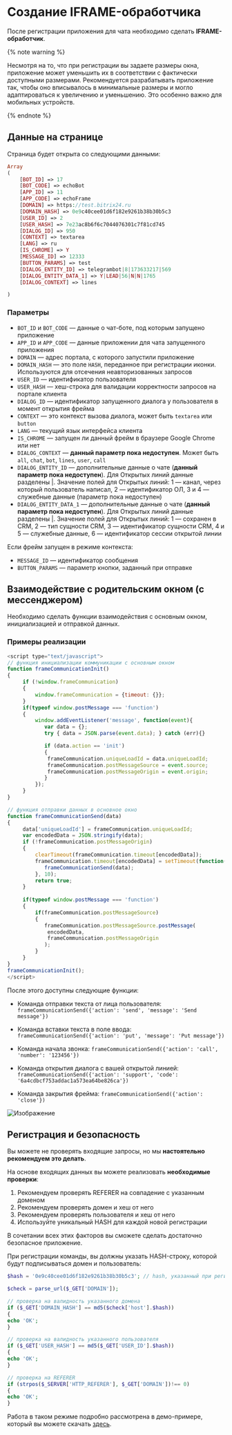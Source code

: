 # Cоздание IFRAME-обработчика

После регистрации приложения для чата необходимо сделать **IFRAME-обработчик**.

{% note warning %}

Несмотря на то, что при регистрации вы задаете размеры окна, приложение может уменьшить их в соответствии с фактически доступными размерами. Рекомендуется разрабатывать приложение так, чтобы оно вписывалось в минимальные размеры и могло адаптироваться к увеличению и уменьшению. Это особенно важно для мобильных устройств.

{% endnote %}

## Данные на странице

Страница будет открыта со следующими данными:

```php
Array
(
    [BOT_ID] => 17
    [BOT_CODE] => echoBot
    [APP_ID] => 11
    [APP_CODE] => echoFrame
    [DOMAIN] => https://test.bitrix24.ru
    [DOMAIN_HASH] => 0e9c40cee01d6f182e9261b38b30b5c3
    [USER_ID] => 2
    [USER_HASH] => 7e23ac8b6f6c7044076301c7f81cd745
    [DIALOG_ID] => 950
    [CONTEXT] => textarea
    [LANG] => ru
    [IS_CHROME] => Y
    [MESSAGE_ID] => 12333
    [BUTTON_PARAMS] => test
    [DIALOG_ENTITY_ID] => telegrambot|8|173633217|569
    [DIALOG_ENTITY_DATA_1] => Y|LEAD|56|N|N|1765
    [DIALOG_CONTEXT] => lines

)
```

### Параметры

- `BOT_ID` и `BOT_CODE` — данные о чат-боте, под которым запущено приложение
- `APP_ID` и `APP_CODE` — данные приложении для чата запущенного приложения
- `DOMAIN` — адрес портала, с которого запустили приложение
- `DOMAIN_HASH` — это поле `HASH`, переданное при регистрации иконки. Используются для отсечения неавторизованных запросов
- `USER_ID` — идентификатор пользователя
- `USER_HASH` — хеш-строка для валидации корректности запросов на портале клиента
- `DIALOG_ID` — идентификатор запущенного диалога у пользователя в момент открытия фрейма
- `CONTEXT` — это контекст вызова диалога, может быть `textarea` или `button`
- `LANG` — текущий язык интерфейса клиента
- `IS_CHROME` — запущен ли данный фрейм в браузере Google Chrome или нет
- `DIALOG_CONTEXT` — **данный параметр пока недоступен**. Может быть `all`, `chat`, `bot`, `lines`, `user`, `call`
- `DIALOG_ENTITY_ID` — дополнительные данные о чате (**данный параметр пока недоступен**). Для Открытых линий данные разделены |. Значение полей для Открытых линий: 1 — канал, через который пользователь написал, 2 — идентификатор ОЛ, 3 и 4 — служебные данные (параметр пока недоступен)
- `DIALOG_ENTITY_DATA_1` — дополнительные данные о чате (**данный параметр пока недоступен**). Для Открытых линий данные разделены |. Значение полей для Открытых линий: 1 — сохранен в CRM, 2 — тип сущности CRM, 3 — идентификатор сущности CRM, 4 и 5 — служебные данные, 6 — идентификатор сессии открытой линии

Если фрейм запущен в режиме контекста:

- `MESSAGE_ID` — идентификатор сообщения
- `BUTTON_PARAMS` — параметр кнопки, заданный при отправке

## Взаимодействие с родительским окном (с мессенджером)

Необходимо сделать функции взаимодействия с основным окном, инициализацией и отправкой данных.

### Примеры реализации

```js
<script type="text/javascript">
// функция инициализации коммуникации с основным окном
function frameCommunicationInit()
{
     if (!window.frameCommunication)
     {
         window.frameCommunication = {timeout: {}};
     }
     if(typeof window.postMessage === 'function')
     {
         window.addEventListener('message', function(event){
            var data = {};
            try { data = JSON.parse(event.data); } catch (err){}

            if (data.action == 'init')
            {
             frameCommunication.uniqueLoadId = data.uniqueLoadId;
             frameCommunication.postMessageSource = event.source;
             frameCommunication.postMessageOrigin = event.origin;
            }
         });
     }
}

// функция отправки данных в основное окно
function frameCommunicationSend(data)
{
     data['uniqueLoadId'] = frameCommunication.uniqueLoadId;
     var encodedData = JSON.stringify(data);
     if (!frameCommunication.postMessageOrigin)
     {
         clearTimeout(frameCommunication.timeout[encodedData]);
         frameCommunication.timeout[encodedData] = setTimeout(function(){
            frameCommunicationSend(data);
         }, 10);
         return true;
     }
    
     if(typeof window.postMessage === 'function')
     {
         if(frameCommunication.postMessageSource)
         {
            frameCommunication.postMessageSource.postMessage(
             encodedData,
             frameCommunication.postMessageOrigin
            );
         }
     }
}
frameCommunicationInit();
</script>
```

После этого доступны следующие функции:

- Команда отправки текста от лица пользователя:
`frameCommunicationSend({'action': 'send', 'message': 'Send message'})`

- Команда вставки текста в поле ввода:
`frameCommunicationSend({'action': 'put', 'message': 'Put message'})`

- Команда начала звонка:
`frameCommunicationSend({'action': 'call', 'number': '123456'})`

- Команда открытия диалога с вашей открытой линией:
`frameCommunicationSend({'action': 'support', 'code': '6a4cdbcf753addac1a573ea64be826ca'})`

- Команда закрытия фрейма:
`frameCommunicationSend({'action': 'close'})`

![Изображение](./_images/iframe1.png)

## Регистрация и безопасность

Вы можете не проверять входящие запросы, но мы **настоятельно рекомендуем это делать**.

На основе входящих данных вы можете реализовать **необходимые проверки**:

1. Рекомендуем проверять REFERER на совпадение с указанным доменом
2. Рекомендуем проверять домен и хеш от него
3. Рекомендуем проверять пользователя и хеш от него
4. Используйте уникальный HASH для каждой новой регистрации

В сочетании всех этих факторов вы сможете сделать достаточно безопасное приложение.

При регистрации команды, вы должны указать HASH-строку, которой будут подписываться домен и пользователь:

```php
$hash = '0e9c40cee01d6f182e9261b38b30b5c3'; // hash, указанный при регистрации приложения

$check = parse_url($_GET['DOMAIN']);

// проверка на валидность указанного домена
if ($_GET['DOMAIN_HASH'] == md5($check['host'].$hash))
{
echo 'OK';
}

// проверка на валидность указанного пользователя
if ($_GET['USER_HASH'] == md5($_GET['USER_ID'].$hash))
{
echo 'OK';
}

// проверка на REFERER
if (strpos($_SERVER['HTTP_REFERER'], $_GET['DOMAIN'])!== 0)
{
echo 'OK';
}
```

Работа в таком режиме подробно рассмотрена в демо-примере, который вы можете скачать [здесь](https://dev.1c-bitrix.ru/images/chat_bot/im_app/iframe.zip).